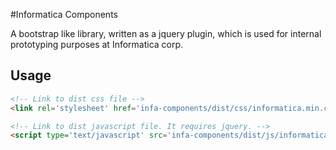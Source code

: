 #Informatica Components

A bootstrap like library, written as a jquery plugin, which is used for internal prototyping purposes at Informatica corp.

## Usage
```html
<!-- Link to dist css file -->
<link rel='stylesheet' href='infa-components/dist/css/informatica.min.css' />

<!-- Link to dist javascript file. It requires jquery. -->
<script type='text/javascript' src='infa-components/dist/js/informatica.min.js'></script>
```
